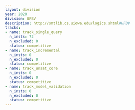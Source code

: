 ```yaml
---
layout: division
year: 2020
division: UFBV
description: http://smtlib.cs.uiowa.edu/logics.shtml#UFBV
tracks:
- name: track_single_query
  n_insts: 72
  n_excluded: 0
  status: competitive
- name: track_incremental
  n_insts: 0
  n_excluded: 0
  status: competitive
- name: track_unsat_core
  n_insts: 0
  n_excluded: 0
  status: competitive
- name: track_model_validation
  n_insts: 0
  n_excluded: 0
  status: competitive
---
```


